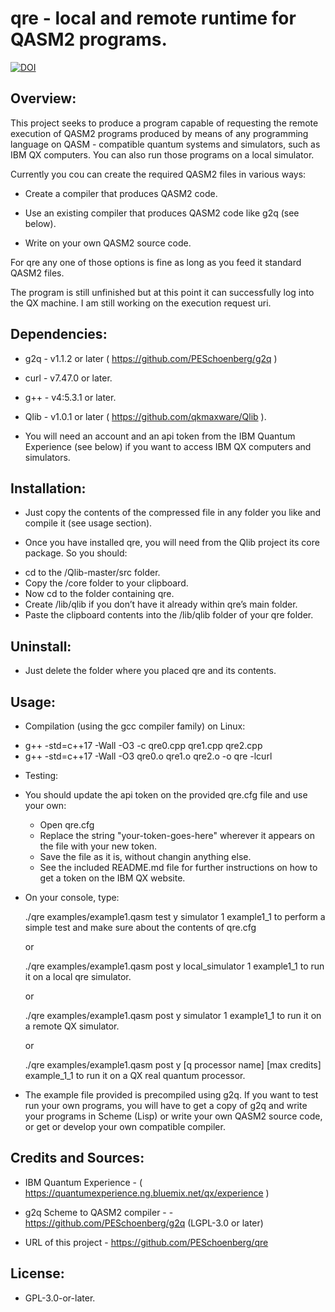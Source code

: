 # qre - local and remote runtime for QASM2 programs.

[![DOI](https://zenodo.org/badge/DOI/10.5281/zenodo.2612792.svg)](https://doi.org/10.5281/zenodo.2612792)


## Overview:

This project seeks to produce a program capable of requesting the remote
execution of QASM2 programs produced by means of any programming language
on QASM - compatible quantum systems and simulators, such as IBM QX
computers. You can also run those programs on a local simulator.


Currently you cou can create the required QASM2 files in various ways:

* Create a compiler that produces QASM2 code.

* Use an existing compiler that produces QASM2 code like g2q (see below).

* Write on your own QASM2 source code.

For qre any one of those options is fine as long as you feed it standard
QASM2 files.

The program is still unfinished but at this point it can successfully log
into the QX machine. I am still working on the execution request uri.


## Dependencies:

* g2q - v1.1.2 or later ( https://github.com/PESchoenberg/g2q )

* curl - v7.47.0 or later.

* g++ - v4:5.3.1 or later.

* Qlib - v1.0.1 or later ( https://github.com/qkmaxware/Qlib ).

* You will need an account and an api token from the IBM Quantum Experience
(see below) if you want to access IBM QX computers and simulators.


## Installation:

* Just copy the contents of the compressed file in any folder you like and
compile it (see usage section).

* Once you have installed qre, you will need from the Qlib project its
core package. So you should:
- cd to the /Qlib-master/src folder.
- Copy the /core folder to your clipboard.
- Now cd to the folder containing qre.
- Create /lib/qlib if you don’t have it already within qre’s main folder.
- Paste the clipboard contents into the /lib/qlib folder of your qre folder.


## Uninstall:

* Just delete the folder where you placed qre and its contents.


## Usage:

* Compilation (using the gcc compiler family) on Linux:

- g++ -std=c++17 -Wall -O3 -c qre0.cpp qre1.cpp qre2.cpp
- g++ -std=c++17 -Wall -O3 qre0.o qre1.o qre2.o -o qre -lcurl

* Testing:
- You should update the api token on the provided qre.cfg file and use your
own:
  - Open qre.cfg
  - Replace the string "your-token-goes-here" wherever it appears on the file
  with your new token.
  - Save the file as it is, without changin anything else.
  - See the included README.md file for further instructions on how
  to get a token on the IBM QX website.
- On your console, type:

  ./qre examples/example1.qasm test y simulator 1 example1_1 <ENT> to perform
  a simple test and make sure about the contents of qre.cfg

  or

  ./qre examples/example1.qasm post y local_simulator 1 example1_1 <ENT> to run it
  on a local qre simulator.

  or

  ./qre examples/example1.qasm post y simulator 1 example1_1 <ENT> to run it
  on a remote QX simulator.

  or

  ./qre examples/example1.qasm post y [q processor name] [max credits]
  example_1_1 <ENT> to run it on a QX real quantum processor.
  
- The example file provided is precompiled using g2q. If you want to test run
your own programs, you will have to get a copy of g2q and write your programs
in Scheme (Lisp) or write your own QASM2 source code, or get or develop your
own compatible compiler.


## Credits and Sources:

* IBM Quantum Experience - ( https://quantumexperience.ng.bluemix.net/qx/experience )

* g2q Scheme to QASM2 compiler - - https://github.com/PESchoenberg/g2q (LGPL-3.0 or later)

* URL of this project - https://github.com/PESchoenberg/qre


## License:

* GPL-3.0-or-later.


